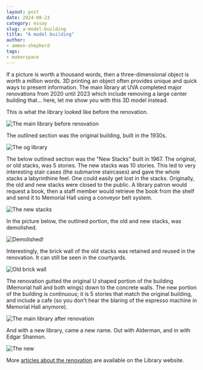 ```yaml
---
layout: post
date: 2024-08-23
category: essay
slug: a-model-building
title: "A model building"
author:
- ammon-shepherd
tags:
- makerspace
---
```


If a picture is worth a thousand words, then a three-dimensional object is worth a million words. 3D printing an object often provides unique and quick ways to present information. The main library at UVA completed major renovations from 2020 until 2023 which include removing a large center building that… here, let me show you with this 3D model instead. 

This is what the library looked like before the renovation.

![The main library before renovation](/assets/post-media/a-model-building/before.jpg)

The outlined section was the original building, built in the 1930s.


![The og library](/assets/post-media/a-model-building/original.jpg)

The below outlined section was the "New Stacks" built in 1967. The original, or old stacks, was 5 stories. The new stacks was 10 stories. This led to very interesting stair cases (the submarine staircases) and gave the whole stacks a labyrinthine feel. One could easily get lost in the stacks. Originally, the old and new stacks were closed to the public. A library patron would request a book, then a staff member would retrieve the book from the shelf and send it to Memorial Hall using a conveyor belt system.

![The new stacks](/assets/post-media/a-model-building/new-stacks.jpg)


In the picture below, the outlined portion, the old and new stacks, was demolished.

![Demolished!](/assets/post-media/a-model-building/demolished.jpg)

Interestingly, the brick wall of the old stacks was retained and reused in the renovation. It can still be seen in the courtyards.


![Old brick wall](/assets/post-media/a-model-building/old.jpg)

The renovation gutted the original U shaped portion of the building (Memorial hall and both wings) down to the concrete walls. The new portion of the building is continuous; it is 5 stories that match the original building, and include a cafe (so you don't hear the blaring of the espresso machine in Memorial Hall anymore).

![The main library after renovation](/assets/post-media/a-model-building/after.jpg)

And with a new library, came a new name. Out with Alderman, and in with Edgar Shannon.


![The new](/assets/post-media/a-model-building/new.jpg)

More [articles about the renovation](https://www.library.virginia.edu/news/category/renovation) are available on the Library website.